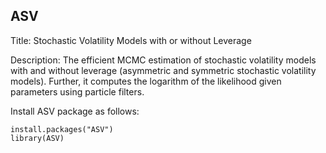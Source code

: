 ## ASV

Title: Stochastic Volatility Models with or without Leverage

Description: The efficient MCMC estimation of stochastic volatility models with and without leverage (asymmetric and symmetric stochastic volatility models). Further, it computes the logarithm of the likelihood given parameters using particle filters.

Install ASV package as follows:

    install.packages("ASV")
    library(ASV)
